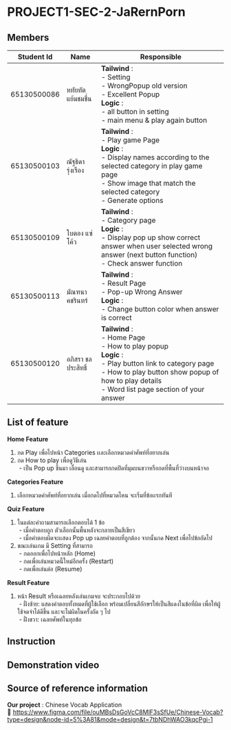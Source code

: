 # PROJECT1-SEC-2-JaRernPorn

## Members
| Student Id | Name  | Responsible |
| ------------- | ------------- | ------------- |
| 65130500086 | หทัยทัต แย้มชมชื่น  | **Tailwind** :<br> - Setting<br> - WrongPopup old version<br> - Excellent Popup <br> **Logic** :<br> - all button in setting <br> - main menu & play again button|
| 65130500103 | ณัฐธิดา รุ่งเรือง  | **Tailwind** :<br> - Play game Page <br> **Logic** :<br> - Display names according to the selected category in play game page <br> -  Show image that match the selected category <br> - Generate options |
| 65130500109 | ใบตอง แซ่โค้ว  | **Tailwind** :<br> - Category page<br> **Logic** :<br> - Display pop up show correct answer when user selected wrong answer (next button function) <br> - Check answer function |
| 65130500113 | มัณฑนา คชรินทร์  | **Tailwind** :<br> - Result Page<br> - Pop-up Wrong Answer <br> **Logic** :<br> -  Change button color when answer is correct|
| 65130500120 | อภิสรา ชลประสิทธิ์  | **Tailwind** :<br> - Home Page<br> - How to play popup <br> **Logic** :<br> -  Play button link to category page <br> - How to play button show popup of how to play details <br> - Word list page section of your answer|

## List of feature

**Home Feature**
1. กด Play เพื่อไปหน้า Categories เเละเลือกหมวดคำศัพท์ที่อยากเล่น <br>
2. กด How to play เพื่อดูวิธีเล่น <br>
&nbsp;- เป็น Pop up ขึ้นมา เลื่อนดู และสามารถกดปิดที่มุมบนขวาหรือกดที่พื้นที่ว่างบนหน้าจอ

**Categories Feature** <br>
1. เลือกหมวดคำศัพท์ที่อยากเล่น เมื่อกดไปที่หมวดไหน จะเริ่มที่ข้อเเรกทันที

**Quiz Feature** <br>
1. ในแต่ละคำถามสามารถเลือกตอบได้ 1 ข้อ <br>
&nbsp;- เมื่อคำตอบถูก ตัวเลือกนั้นพื้นหลังจะกลายเป็นสีเขียว <br>
&nbsp;- เมื่อคำตอบผิดจะเเสดง Pop up เฉลยคำตอบที่ถูกต้อง จากนั้นกด Next เพื่อไปข้อถัดไป <br>
2. ขณะเล่นเกม มี Setting ที่สามารถ <br>
&nbsp;- กดออกเพื่อไปหน้าหลัก (Home) <br>
&nbsp;- กดเพื่อเล่นหมวดนี้ใหม่อีกครั้ง (Restart) <br>
&nbsp;- กดเพื่อเล่นต่อ (Resume) 

**Result Feature** <br>
1. หน้า Result หรือเฉลยหลังเล่นเกมจบ จะประกอบไปด้วย <br>
&nbsp;- ฝั่งซ้าย: แสดงคำตอบทั้งหมดที่ผู้ใช้เลือก พร้อมเปลี่ยนสีอักษรให้เป็นสีแดงในข้อที่ผิด เพื่อให้ผู้ใช้จดจำได้ดีขึ้น และจะไม่ผิดในครั้งถัด ๆ ไป <br>
&nbsp;- ฝั่งขวา: เฉลยศัพท์ในทุกข้อ <br>

## Instruction

## Demonstration video

## Source of reference information

**Our project** : Chinese Vocab Application <br>
:pushpin: https://www.figma.com/file/ouMBsDsGoVcC8MlF3sSfUe/Chinese-Vocab?type=design&node-id=5%3A81&mode=design&t=7tbNDhWAO3kqcPgi-1
